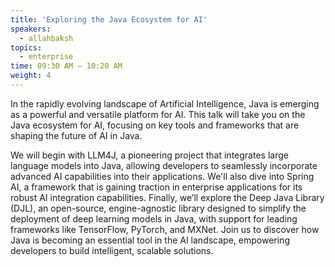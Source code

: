 ```yaml
---
title: 'Exploring the Java Ecosystem for AI'
speakers:
  - allahbaksh
topics:
  - enterprise
time: 09:30 AM – 10:20 AM
weight: 4
---
```


In the rapidly evolving landscape of Artificial Intelligence, Java is emerging as a powerful and versatile platform for AI. This talk will take you on the Java ecosystem for AI, focusing on key tools and frameworks that are shaping the future of AI in Java.
 
We will begin with LLM4J, a pioneering project that integrates large language models into Java, allowing developers to seamlessly incorporate advanced AI capabilities into their applications. We'll also dive into Spring AI, a framework that is gaining traction in enterprise applications for its robust AI integration capabilities. Finally, we’ll explore the Deep Java Library (DJL), an open-source, engine-agnostic library designed to simplify the deployment of deep learning models in Java, with support for leading frameworks like TensorFlow, PyTorch, and MXNet.
Join us to discover how Java is becoming an essential tool in the AI landscape, empowering developers to build intelligent, scalable solutions.